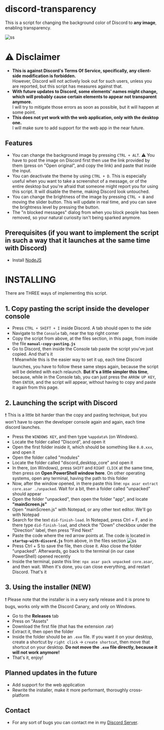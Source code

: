 # discord-transparency

This is a script for changing the background color of Discord to <b>any image</b>, enabling transparency.

![ss](https://i.imgur.com/NzwC6UV.png)

# ⚠ Disclaimer

-   <b> This is against Discord's Terms Of Service, specifically, any client-side modification is forbidden. </b> <br>
    However, Discord will not actively look out for such users, unless you are reported, but this script has measures against that.
-   <b> With future updates to Discord, some elements' names might change, which will probably cause certain elements to appear not transparent anymore. </b> <br>
    I will try to mitigate those errors as soon as possible, but it will happen at some point.
-   <b>This does not yet work with the web application, only with the desktop one. </b> <br>
    I will make sure to add support for the web app in the near future.

## Features

-   You can change the background image by pressing `CTRL + ALT`.
    ⚠ You have to post the image on Discord first then use the link provided by them (press on "Open original", and copy the link) and paste that inside the input.
-   You can deactivate the theme by using `CTRL + D`. This is especially useful when you want to take a screenshot of a message, or of the entire desktop but you're afraid that someone might report you for using this script. It will disable the theme, making Discord look untouched.
-   You can change the brightness of the image by pressing `CTRL + B` and moving the slider button. This will update in real time, and you can save the brightness level by pressing the button.
-   The "n blocked messages" dialog from when you block people has been removed, so your natural curiosity isn't being sparked anymore.

## Prerequisites (if you want to implement the script in such a way that it launches at the same time with Discord)

-   Install [NodeJS](https://nodejs.org)

# INSTALLING

There are THREE ways of implementing this script.

## 1. Copy pasting the script inside the developer console

-   Press `CTRL + SHIFT + I` inside Discord. A tab should open to the side
-   Navigate to the `Console` tab, near the top right corner
-   Copy the script from above, at the files section, in this page, from inside the file <b>`manual-copy-pasting.js`</b>
-   Go to Discord, then inside the Console tab paste the script you've just copied. And that's it <br>
    ❗ Meanwhile this is the easier way to set it up, each time Discord launches, you have to follow these same steps again, because the script will be deleted with each relaunch. <b>But it's a little simpler this time</b>, because, while in the Console tab, you can just press the `ARROW UP KEY`, then `ENTER`, and the script will appear, without having to copy and paste it again from this page.

## 2. Launching the script with Discord

❗ This is a little bit harder than the copy and pasting technique, but you won't have to open the developer console again and again, each time discord launches.

-   Press the `WINDOWS KEY`, and then type `%appdata%` (on Windows).
-   Locate the folder called "Discord", and open it
-   Open the first folder inside it, which should be something like `0.0.xxx`, and open it
-   Open the folder called "modules"
-   Locate the folder called "discord_desktop_core" and open it
-   In there, (on Windows), press `SHIFT` and `RIGHT CLICK` at the same time, then press on <b>Open PowerShell window here</b>. On other operating systems, open any terminal, having the path to this folder
-   Now, after the window opened, in there paste this line: `npx asar extract core.asar ./unpacked`. Wait for a bit, then a folder called "unpacked" should appear
-   Open the folder "unpacked", then open the folder "app", and locate <b>"mainScreen.js"</b>
-   Open "mainScreen.js" with Notepad, or any other text editor. We'll go with Notepad
-   Search for the text `did-finish-load`. In Notepad, press Ctrl + F, and in there type `did-finish-load`, and check the "Down" checkbox under the "Direction" label, then press "Find Next"
-   Paste the code where the red arrow points at. The code is located in <b>`startup-with-discord.js`</b> from above, in the files section ![ss](https://i.imgur.com/8yC4z62.png)
-   Press Ctrl + S to save the file, then close it. Also close the folder "unpacked". Afterwards, go back to the terminal (in our case PowerShell) opened recently
-   Inside the terminal, paste this line: `npx asar pack unpacked core.asar`, and then wait. When it's done, you can close everything, and restart Discord. That's it

## 3. Using the installer (NEW)

❗ Please note that the installer is in a very early release and it is prone to bugs, works only with the Discord Canary, and only on Windows.

-   Go to the <b>Releases</b> tab
-   Press on "Assets"
-   Download the first file (that has the extension .rar)
-   Extract it, then open the folder
-   Inside the folder should be an `.exe` file. If you want it on your desktop, create a shortcut by `right click` -> `create shortcut`, then move that shortcut on your desktop. <b>Do not move the `.exe` file directly, because it will not work anymore!</b>
-   That's it, enjoy!

## Planned updates in the future

-   Add support for the web application
-   Rewrite the installer, make it more performant, thoroughly cross-platform

## Contact

-   For any sort of bugs you can contact me in my [Discord Server](https://discord.gg/Bd2JnFB).
